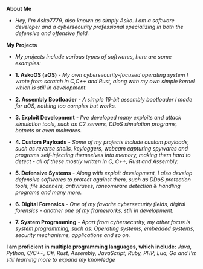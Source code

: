 **About Me**
- *Hey, I'm Asko7779, also known as simply Asko. I am a software developer and a cybersecurity professional specializing in both the defensive and offensive field.*

**My Projects**
- *My projects include various types of softwares, here are some examples:*

- **1. AskoOS (aOS)** - *My own cybersecurity-focused operating system I wrote from scratch in C,C++ and Rust, along with my own simple kernel which is still in development.*
- **2. Assembly Bootloader** - *A simple 16-bit assembly bootloader I made for aOS, nothing too complex but works.*
- **3. Exploit Development** - *I've developed many exploits and attack simulation tools, such as C2 servers, DDoS simulation programs, botnets or even malwares.*
- **4. Custom Payloads** - *Some of my projects include custom payloads, such as reverse shells, keyloggers, webcam capturing spywares and programs self-injecting themselves into memory, making them hard to detect - all of these mostly written in C, C++, Rust and Assembly.*
- **5. Defensive Systems** - *Along with exploit development, I also develop defensive softwares to protect against them, such as DDoS protection tools, file scanners, antiviruses, ransomware detection & handling programs and many more.*
- **6. Digital Forensics** - *One of my favorite cybersecurity fields, digital forensics - another one of my frameworks, still in development.*
- **7. System Programming** - *Apart from cybersecurity, my other focus is system programming, such as: Operating systems, embedded systems, security mechanisms, applications and so on.*

**I am proficient in multiple programming languages, which include:**
*Java, Python, C/C++, C#, Rust, Assembly, JavaScript, Ruby, PHP, Lua, Go and I'm still learning more to expand my knowledge* 
